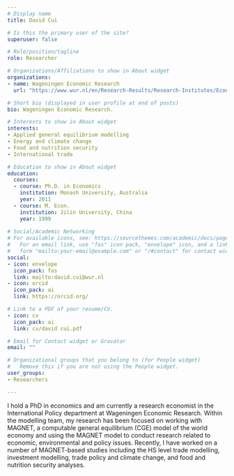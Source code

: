 ```yaml
---
# Display name
title: David Cui

# Is this the primary user of the site?
superuser: false

# Role/position/tagline
role: Researcher

# Organizations/Affiliations to show in About widget
organizations:
- name: Wageningen Economic Research
  url: "https://www.wur.nl/en/Research-Results/Research-Institutes/Economic-Research.htm"

# Short bio (displayed in user profile at end of posts)
bio: Wageningen Economic Research.

# Interests to show in About widget
interests:
- Applied general equilibrium modelling
- Energy and climate change
- Food and nutrition security
- International trade

# Education to show in About widget
education:
  courses:
  - course: Ph.D. in Economics
    institution: Monash University, Australia
    year: 2011
  - course: M. Econ.
    institution: Jilin University, China
    year: 1999
  
# Social/Academic Networking
# For available icons, see: https://sourcethemes.com/academic/docs/page-builder/#icons
#   For an email link, use "fas" icon pack, "envelope" icon, and a link in the
#   form "mailto:your-email@example.com" or "/#contact" for contact widget.
social:
- icon: envelope
  icon_pack: fas
  link: mailto:david.cui@wur.nl
- icon: orcid
  icon_pack: ai
  link: https://orcid.org/

# Link to a PDF of your resume/CV.
- icon: cv
  icon_pack: ai
  link: cv/david cui.pdf

# Email for Contact widget or Gravatar
email: ""

# Organizational groups that you belong to (for People widget)
#   Remove this if you are not using the People widget.
user_groups:
- Researchers

---
```


I hold a PhD in economics and am currently a research economist in the International Policy department at Wageningen Economic Research. Within the modelling team, my research has been focused on working with MAGNET, a computable general equilibrium (CGE) model of the world economy and using the MAGNET model to conduct research related to economic, environmental and policy issues. Recently, I have worked on a number of MAGNET-based studies including the HS level trade modelling, investment modelling, trade policy and climate change, and food and nutrition security analyses.
